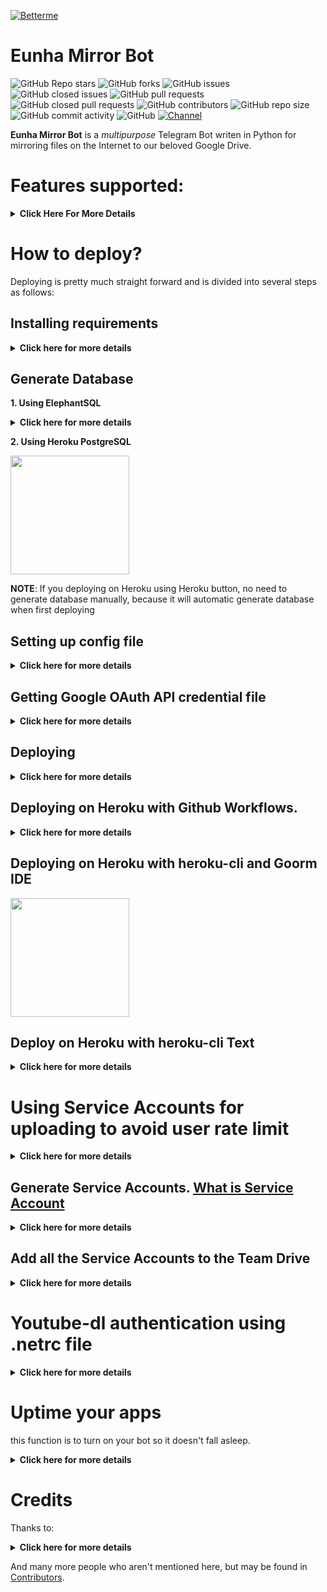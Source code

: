 [![Betterme](https://telegra.ph/file/044017033ca7028c9fc85.jpg)](https://youtu.be/s2TktuIA9-s)

# Eunha Mirror Bot
![GitHub Repo stars](https://img.shields.io/github/stars/vincreator/Eunha-Mirror-bot?color=blue&style=flat)
![GitHub forks](https://img.shields.io/github/forks/vincreator/Eunha-Mirror-bot?color=green&style=flat)
![GitHub issues](https://img.shields.io/github/issues/vincreator/Eunha-Mirror-bot)
![GitHub closed issues](https://img.shields.io/github/issues-closed/vincreator/Eunha-Mirror-bot)
![GitHub pull requests](https://img.shields.io/github/issues-pr/vincreator/Eunha-Mirror-bot)
![GitHub closed pull requests](https://img.shields.io/github/issues-pr-closed/vincreator/Eunha-Mirror-bot)
![GitHub contributors](https://img.shields.io/github/contributors/vincreator/Eunha-Mirror-bot?style=flat)
![GitHub repo size](https://img.shields.io/github/repo-size/vincreator/Eunha-Mirror-bot?color=red)
![GitHub commit activity](https://img.shields.io/github/commit-activity/m/vincreator/Eunha-Mirror-bot)
![GitHub](https://img.shields.io/github/license/vincreator/Eunha-Mirror-bot)
[![Channel](https://img.shields.io/badge/Channel-blue)](https://t.me/Namexian)

**Eunha Mirror Bot** is a _multipurpose_ Telegram Bot writen in Python for mirroring files on the Internet to our beloved Google Drive.

# Features supported:
<details>
    <summary><b>Click Here For More Details</b></summary>

## Additional Features
<details>
    <summary><b>Click here for more details</b></summary>

- Updater (**NOTE**: You must upload your **token.pickle** to Index and fill your **token.pickle** url to **TOKEN_PICKLE_URL**, because your **token.pickle** will deleted after update)
- Limiting size Torrent/Direct, Tar/Unzip, Mega, cloning Google Drive support
- Get detailed info about replied media (Only for Telegram file)
- Stop duplicate cloning Google Drive & mirroring Mega support
- Tar/Unzip Google Drive link support
- Speedtest with picture results
- Sudo with Database support
- Multiple Trackers support
- Check Heroku dynos stats
- Heroku config support
- Updater (Only for Heroku)
- Extracting **tar.xz** support
- Create Tar Google Drive folder
- Custom image support
- Custom Progress bar
- Counting file/folder
- Shell and Executor
- View Link button
- Shell and Executor
- Torrent search Supported:
```
nyaa.si, sukebei, 1337x, piratebay,
tgx, yts, eztv, torlock, rarbg
```
- Direct links Supported:
```
letsupload.io, hxfile.co, anonfiles.com, bayfiles.com, antfiles,
fembed.com, fembed.net, femax20.com, layarkacaxxi.icu, fcdn.stream,
sbplay.org, naniplay.com, naniplay.nanime.in, naniplay.nanime.biz, sbembed.com,
streamtape.com, streamsb.net, feurl.com, pixeldrain.com, racaty.net,
1fichier.com, solidfiles.com, 1drv.ms (Only works for file not folder or business account),
uptobox.com (Uptobox account must be premium)
```
</details>

## From Original Repos
<details>
    <summary><b>Click here for more details</b></summary>

- Mirroring direct download links, Torrent, and Telegram files to Google Drive
- Mirroring Mega.nz links to Google Drive (If your Mega account not premium, it will limit 4-5gb/day)
- Copy files from someone's Drive to your Drive (Using Autorclone)
- Download/Upload progress, Speeds and ETAs
- Mirror all Youtube-dl supported links
- Docker support
- Uploading to Team Drive
- Index Link support
- Service Account support
- Delete files from Drive
- Shortener support
- Custom Filename (Only for URL, Telegram files and Youtube-dl. Not for Mega links and Magnet/Torrents)
- Extracting password protected files, using custom filename and download from password protected Index Links see these examples:
<p><a href="https://telegra.ph/Magneto-Python-Aria---Custom-Filename-Examples-01-20"> <img src="https://img.shields.io/badge/see%20on%20telegraph-grey?style=for-the-badge" width="190""/></a></p>

- Extract these filetypes and uploads to Google Drive
```
ZIP, RAR, TAR, 7z, ISO, WIM, CAB, GZIP, BZIP2, 
APM, ARJ, CHM, CPIO, CramFS, DEB, DMG, FAT, 
HFS, LZH, LZMA, LZMA2, MBR, MSI, MSLZ, NSIS, 
NTFS, RPM, SquashFS, UDF, VHD, XAR, Z.
```
</details>
</details>

# How to deploy?
Deploying is pretty much straight forward and is divided into several steps as follows:

## Installing requirements
<details>
    <summary><b>Click here for more details</b></summary>

- Clone this repo:
```
git clone https://github.com/vincreator/eunha/
cd mirrorbot
```

- Install requirements
For Debian based distros
```
sudo apt install python3
```
Install Docker by following the [official Docker docs](https://docs.docker.com/engine/install/debian/)

- For Arch and it's derivatives:
```
sudo pacman -S docker python
```
- Install dependencies for running setup scripts:
```
pip3 install -r requirements-cli.txt
```
</details>

## Generate Database

**1. Using ElephantSQL**
<details>
    <summary><b>Click here for more details</b></summary>

- Go to https://elephantsql.com/ and create account (skip this if you already have ElephantSQL account)
- Hit **Create New Instance**
- Follow the further instructions in the screen
- Hit **Select Region**
- Hit **Review**
- Hit **Create instance**
- Select your database name
- Copy your database url, and fill to **DATABASE_URL** in config

</details>

**2. Using Heroku PostgreSQL**
<p><a href="https://dev.to/prisma/how-to-setup-a-free-postgresql-database-on-heroku-1dc1"> <img src="https://img.shields.io/badge/see%20on%20dev.to-black?style=for-the-badge&logo=dev-dot-to" width="190""/></a></p>

**NOTE**: If you deploying on Heroku using Heroku button, no need to generate database manually, because it will automatic generate database when first deploying

## Setting up config file
<details>
    <summary><b>Click here for more details</b></summary>

```
cp config_sample.env config.env
```
- Remove the first line saying:
```
_____REMOVE_THIS_LINE_____=True
```
Fill up rest of the fields. Meaning of each fields are discussed below:
### Required Field
- **BOT_TOKEN**: The Telegram bot token that you get from [@BotFather](https://t.me/BotFather)
- **TELEGRAM_API**: This is to authenticate to your Telegram account for downloading Telegram files. You can get this from https://my.telegram.org DO NOT put this in quotes.
- **TELEGRAM_HASH**: This is to authenticate to your Telegram account for downloading Telegram files. You can get this from https://my.telegram.org
- **OWNER_ID**: The Telegram user ID (not username) of the Owner of the bot
- **GDRIVE_FOLDER_ID**: This is the folder ID of the Google Drive Folder to which you want to upload all the mirrors.
- **DOWNLOAD_DIR**: The path to the local folder where the downloads should be downloaded to
- **DOWNLOAD_STATUS_UPDATE_INTERVAL**: A short interval of time in seconds after which the Mirror progress message is updated. (I recommend to keep it `5` seconds at least)  
- **AUTO_DELETE_MESSAGE_DURATION**: Interval of time (in seconds), after which the bot deletes it's message (and command message) which is expected to be viewed instantly. (**Note**: Set to `-1` to never automatically delete messages)
- **UPSTREAM_REPO**: Link for Bot Upstream Repo, if you want default update, fill `https://github.com/vincreator/Eunha-Mirror-bot`.
- **UPSTREAM_BRANCH**: Branch name for Bot Upstream Repo, fill `master`.
### Optional Field
- **ACCOUNTS_ZIP_URL**: Only if you want to load your Service Account externally from an Index Link. Archive your Service Account json files to a zip file directly (don't archive the accounts folder. Select all the jsons inside and zip them only instead. Name the zip file with whatever you want, it doesn't matter). Fill this with the direct link of that file.
- **TOKEN_PICKLE_URL**: Only if you want to load your **token.pickle** externally from an Index Link. Fill this with the direct link of that file.
- **DATABASE_URL**: Your Database URL. See [Generate Database](https://github.com/vincreator/Eunha-Mirror-bot/tree/master#generate-database) to generate database (**NOTE**: If you use database you can save your sudo id permanent using `/addsudo` command).
- **AUTHORIZED_CHATS**: Fill user_id and chat_id (not username) of you want to authorize, Seprate them with space, Examples: `-0123456789 -1122334455 6915401739`.
- **SUDO_USERS**: Fill user_id (not username) of you want to sudoers, Seprate them with space, Examples: `0123456789 1122334455 6915401739` (**NOTE**: If you want save sudo id permanent without database, you must fill your sudo id there).
- **IS_TEAM_DRIVE**: Set to `True` if `GDRIVE_FOLDER_ID` is from a Team Drive else `False` or Leave it empty.
- **USE_SERVICE_ACCOUNTS**: (Leave empty if unsure) Whether to use Service Accounts or not. For this to work see [Using Service Accounts](https://github.com/vincreator/Eunha-Mirror-bot#generate-service-accounts-what-is-service-account) section below.
- **INDEX_URL**: Refer to https://gitlab.com/ParveenBhadooOfficial/Google-Drive-Index The URL should not have any trailing '/'
- **MEGA_API_KEY**: Mega.nz api key to mirror mega.nz links. Get it from [Mega SDK Page](https://mega.nz/sdk)
- **MEGA_EMAIL_ID**: Your email id you used to sign up on mega.nz for using premium accounts (Leave th)
- **MEGA_PASSWORD**: Your password for your mega.nz account
- **BLOCK_MEGA_FOLDER**: If you want to remove mega.nz folder support, set it to `True`.
- **BLOCK_MEGA_LINKS**: If you want to remove mega.nz mirror support, set it to `True`.
- **STOP_DUPLICATE**: (Leave empty if unsure) if this field is set to `True`, bot will check file in Drive, if it is present in Drive, downloading or cloning will be stopped. (**Note**: File will be checked using filename, not using filehash, so this feature is not perfect yet)
- **CLONE_LIMIT**: To limit cloning Google Drive (leave space between number and unit, Available units is (gb or GB, tb or TB), Examples: `100 gb, 100 GB, 10 tb, 10 TB`
- **MEGA_LIMIT**: To limit downloading Mega (leave space between number and unit, Available units is (gb or GB, tb or TB), Examples: `100 gb, 100 GB, 10 tb, 10 TB`
- **TORRENT_DIRECT_LIMIT**: To limit the Torrent/Direct mirror size, Leave space between number and unit. Available units is (gb or GB, tb or TB), Examples: `100 gb, 100 GB, 10 tb, 10 TB`
- **TAR_UNZIP_LIMIT**: To limit mirroring as Tar or unzipmirror. Available units is (gb or GB, tb or TB), Examples: `100 gb, 100 GB, 10 tb, 10 TB`
- **VIEW_LINK**: View Link button to open file Index Link in browser instead of direct download link, you can figure out if it's compatible with your Index code or not, open any video from you Index and check if the END of link from browser link bar is `?a=view`, if yes make it `True` it will work (Compatible with [Bhadoo Index](https://gitlab.com/ParveenBhadooOfficial/Google-Drive-Index) Code)
- **UPTOBOX_TOKEN**: Uptobox token to mirror uptobox links. Get it from [Uptobox Premium Account](https://uptobox.com/my_account).
- **HEROKU_EMAIL**: Heroku Account email Id in which the above app will be deployed (**NOTE**: Only needed if you deploying on Heroku with Github Workflow).
- **HEROKU_API_KEY**: (Only if you deploying on Heroku) Your Heroku API key, get it from https://dashboard.heroku.com/account.
- **HEROKU_APP_NAME**: (Only if you deploying on Heroku) Your Heroku app name.
- **IGNORE_PENDING_REQUESTS**: If you want the bot to ignore pending requests after it restarts, set this to `True`.
- **STATUS_LIMIT**: Status limit with buttons (**NOTE**: Recommend limit status to `4` tasks max).
- **IS_VPS**: Set it to `True` if you use VPS
- **SERVER_PORT**: Your VPS port
- **BASE_URL_OF_BOT**: Valid BASE URL of where the bot is deploy. Ip/domain of your bot like `http://myip` or if you have chosen other port then `80` then `http://myip:port`. No slash at the end, for Heroku fill `https://yourappname.herokuapp.com`.
- **SHORTENER_API**: Fill your Shortener api key if you are using Shortener.
- **SHORTENER**: if you want to use Shortener in Gdrive and index link, fill Shortener url here. Examples:
```
exe.io, gplinks.in, shrinkme.io, urlshortx.com, shortzon.com
```

Above are the supported url Shorteners. Except these only some url Shorteners are supported.

**Note**: You can limit maximum concurrent downloads by changing the value of **MAX_CONCURRENT_DOWNLOADS** in aria.sh. By default, it's set to `7`.
### Add more buttons (Optional Field)
Three buttons are already added of Drive Link, Index Link, and View Link, you can add extra buttons, these are optional, if you don't know what are below entries, simply leave them, don't fill anything in them.
- **BUTTON_FOUR_NAME**:
- **BUTTON_FOUR_URL**:
- **BUTTON_FIVE_NAME**:
- **BUTTON_FIVE_URL**:
- **BUTTON_SIX_NAME**:
- **BUTTON_SIX_URL**:

</details>

## Getting Google OAuth API credential file
<details>
    <summary><b>Click here for more details</b></summary>

- Visit the [Google Cloud Console](https://console.developers.google.com/apis/credentials)
- Go to the OAuth Consent tab, fill it, and save.
- Go to the Credentials tab and click Create Credentials -> OAuth Client ID
- Choose Desktop and Create.
- Use the download button to download your credentials.
- Move that file to the root of Eunhabot, and rename it to **credentials.json**
- Visit [Google API page](https://console.developers.google.com/apis/library)
- Search for Drive and enable it if it is disabled
- Finally, run the script to generate **token.pickle** file for Google Drive:
```
pip install google-api-python-client google-auth-httplib2 google-auth-oauthlib
python3 generate_drive_token.py
```
</details>

## Deploying
<details>
    <summary><b>Click here for more details</b></summary>

- Start Docker daemon (skip if already running):
```
sudo dockerd
```
- Build Docker image:
```
docker build . --rm --force-rm --compress --no-cache=true --pull --file Dockerfile -t mirrorbot
```
- Run the image:
```
sudo docker run mirrorbot
```
</details>

## Deploying on Heroku with Github Workflows.
<details>
    <summary><b>Click here for more details</b></summary>

## Pre-requisites

- [Heroku](https://heroku.com) accounts
- Recommended to use 1 App in 1 Heroku accounts
- Don't use bin/fake credits card, because your Heroku account will banned

## Deployment

1. Give stars and Fork this repo then upload **token.pickle** to your forks, or you can upload your **token.pickle** to your Index and put your **token.pickle** link to **TOKEN_PICKLE_URL** (**NOTE**: If you didn't upload **token.pickle** uploading will not work). How to generate **token.pickle**? [Read here](https://github.com/vincreator/Eunha-Mirror-bot#getting-google-oauth-api-credential-file)

2. Go to Repository `Settings` -> `Secrets`

	![secrets](https://telegra.ph/file/bb8cb0eced5caad68a41b.jpg)

3. Add the below Required Variables one by one by clicking `New Repository Secret` everytime.

	```
	HEROKU_EMAIL
	HEROKU_API_KEY
	HEROKU_APP_NAME
	BASE_URL_OF_BOT
	BOT_TOKEN
	TELEGRAM_API
	TELEGRAM_HASH
	OWNER_ID
	GDRIVE_FOLDER_ID
	DOWNLOAD_DIR
	DOWNLOAD_STATUS_UPDATE_INTERVAL
	AUTO_DELETE_MESSAGE_DURATION
	UPSTREAM_REPO
	UPSTREAM_BRANCH
	```

	### Description of the above Required Variables
	* `HEROKU_EMAIL` Heroku Account email Id in which the above app will be deployed
	* `HEROKU_API_KEY` Go to your Heroku account and go to Account Settings. Scroll to the bottom until you see API Key. Copy this key and add it
	* `HEROKU_APP_NAME` Your Heroku app name, Name Must be unique
	* `BASE_URL_OF_BOT` Enter your Heroku app link to avoid the app from sleeping and to make it work with Torrent selection, Example: `https://yourappname.herokuapp.com` (**NOTE**: No slash at the end)
	* `BOT_TOKEN` The Telegram bot token that you get from https://t.me/BotFather.
	* `TELEGRAM_API` This is to authenticate to your Telegram account for downloading Telegram files. You can get this from https://my.telegram.org DO NOT put this in quotes
	* `TELEGRAM_HASH` This is to authenticate to your Telegram account for downloading Telegram files. You can get this from https://my.telegram.org
	* `OWNER_ID` The Telegram user ID (not username) of the Owner of the bot
	* `GDRIVE_FOLDER_ID` This is the folder ID of the Google Drive Folder to which you want to upload all the mirrors
	* `DOWNLOAD_DIR` The path to the local folder where the downloads should be downloaded to
	* `DOWNLOAD_STATUS_UPDATE_INTERVAL` A short interval of time in seconds after which the Mirror progress message is updated. (I recommend to keep it `5` seconds at least)
	* `AUTO_DELETE_MESSAGE_DURATION` Interval of time (in seconds), after which the bot deletes it's message (and command message) which is expected to be viewed instantly. (**Note**: Set to `-1` to never automatically delete messages)
	* `UPSTREAM_REPO` Link for Bot Upstream Repo, if you want default update, fill `https://github.com/vincreator/Eunha-Mirror-bot`
	* `UPSTREAM_BRANCH` Branch name for Bot Upstream Repo, fill `master`
	### For Optional Variables you can get from [Here](https://github.com/vincreator/Eunha-Mirror-bot#setting-up-config-file) 

4. After adding all the above Required Variables go to Github Actions tab in your repo

5. Select `Manually Deploy to heroku` workflow as shown below:

	![Example Manually Deploy to Heroku](https://telegra.ph/file/38ffda0165d9671f1d5dc.jpg)

6. Then click on Run workflow

	![Run workflow](https://telegra.ph/file/c5b4c2e02f585cb59fe5c.jpg)

7. _Done!_ your bot will be deployed now.

## NOTE
- Don't change/edit variables from Heroku if you want to change/edit do it from Github Secrets
- If you want to set optional variables, go to your Heroku app settings and add the variables

## Credits
- [arghyac35](https://github.com/arghyac35) for Tutorial

</details>

## Deploying on Heroku with heroku-cli and Goorm IDE
<p><a href="https://telegra.ph/How-to-Deploy-a-Mirror-Bot-to-Heroku-with-CLI-05-06"> <img src="https://img.shields.io/badge/see%20on%20telegraph-grey?style=for-the-badge" width="190""/></a></p>

## Deploy on Heroku with heroku-cli Text
<details>
    <summary><b>Click here for more details</b></summary>

- Install [Heroku cli](https://devcenter.heroku.com/articles/heroku-cli)
- Login into your heroku account with command:
```
heroku login
```
- Create a new heroku app:
```
heroku create appname
```
- Select This App in your Heroku-cli: 
```
heroku git:remote -a appname
```
- Change Dyno Stack to a Docker Container:
```
heroku stack:set container -a appname
```
- Clone this repo:
```
git clone https://github.com/vincreator/eunha
ls
cd eunha
```
- Init the repo clone
```
git init
```
- Add all stuff:
```
git add * -f
git add .gitignore
git add .gitmodules
git add .netrc
```
- Commit new changes:
```
git commit -m "Eunha Mirror"
```
- Push Code to Heroku:
```
git push heroku master
```
- Restart Worker by these commands,You can Do it manually too in heroku.
- For Turning off the Bot:
```
heroku ps:scale worker=0 -a appname
```
- For Turning on the Bot:
```
heroku ps:scale worker=1 -a appname		
```

</details>

# Using Service Accounts for uploading to avoid user rate limit
<details>
    <summary><b>Click here for more details</b></summary>

For Service Account to work, you must set **USE_SERVICE_ACCOUNTS=**"True" in config file or environment variables, 
Many thanks to [AutoRClone](https://github.com/xyou365/AutoRclone) for the scripts.
**NOTE**: Using Service Accounts is only recommended while uploading to a Team Drive.
</details>

## Generate Service Accounts. [What is Service Account](https://cloud.google.com/iam/docs/service-accounts)
<details>
    <summary><b>Click here for more details</b></summary>

Let us create only the Service Accounts that we need. 
**Warning**: abuse of this feature is not the aim of this project and we do **NOT** recommend that you make a lot of projects, just one project and 100 SAs allow you plenty of use, its also possible that over abuse might get your projects banned by Google. 

**NOTE:** 1 Service Account can copy around 750gb a day, 1 project can make 100 Service Accounts so that's 75tb a day, for most users this should easily suffice.
```
python3 gen_sa_accounts.py --quick-setup 1 --new-only
```
A folder named accounts will be created which will contain keys for the Service Accounts.

Or you can create Service Accounts to current project, no need to create new one

- List your projects ids
```
python3 gen_sa_accounts.py --list-projects
```
- Enable services automatically by this command
```
python3 gen_sa_accounts.py --enable-services $PROJECTID
```
- Create Sevice Accounts to current project
```
python3 gen_sa_accounts.py --create-sas $PROJECTID
```
- Download Sevice Accounts as accounts folder
```
python3 gen_sa_accounts.py --download-keys $PROJECTID
```
If you want to add Service Accounts to Google Group, follow these steps

- Mount accounts folder
```
cd accounts
```
- Grab emails form all accounts to emails.txt file that would be created in accounts folder
```
grep -oPh '"client_email": "\K[^"]+' *.json > emails.txt
```
- Unmount acounts folder
```
cd -
```
Then add emails from emails.txt to Google Group, after that add Google Group to your Shared Drive and promote it to manager.

**NOTE**: If you have created SAs in past from this script, you can also just re download the keys by running:
```
python3 gen_sa_accounts.py --download-keys project_id
```

</details>

## Add all the Service Accounts to the Team Drive
<details>
    <summary><b>Click here for more details</b></summary>

- Run:
```
python3 add_to_team_drive.py -d SharedTeamDriveSrcID
```
</details>

# Youtube-dl authentication using .netrc file
<details>
    <summary><b>Click here for more details</b></summary>
    
For using your premium accounts in Youtube-dl or for protected Index Links, edit the netrc file according to following format:
```
machine host login username password my_youtube_password
```
For Index Link with only password without username, even http auth will not work, so this is the solution.
```
machine example.workers.dev password index_password
```
Where host is the name of extractor (eg. Youtube, Twitch). Multiple accounts of different hosts can be added each separated by a new line.

</details>

# Uptime your apps
this function is to turn on your bot so it doesn't fall asleep.
<details>
    <summary><b>Click here for more details</b></summary>

choose one of these:

- [Cron Job](https://cron-job.org) Just put your app link
- [Uptime Robot](https://uptimerobot.com) Just put your app link
- [Kaffeine](https://kaffeine.herokuapp.com) Just put your app link
- [PingDom](https://pingdom.com) Just put your app link
- [AddOn Newrelic](https://elements.heroku.com/addons/newrelic)
- [AddOn Scheduler](https://elements.heroku.com/addons/scheduler)

</details>            
            
# Credits

Thanks to:
<details>
    <summary><b>Click here for more details</b></summary>
    
- [out386](https://github.com/out386) heavily inspired from Telegram Bot which is written in JS
- [Izzy12](https://github.com/lzzy12/) for original repo
- [Dank-del](https://github.com/Dank-del/) for base repo
- [magneto261290](https://github.com/magneto261290/) for some features
- [SVR666](https://github.com/SVR666/) for some features & fixes
- [anasty17](https://github.com/anasty17) for some features & help
- [breakdowns](https://github.com/breakdowns) for slam-aria-mirror-bot
- [zevtyardt](https://github.com/zevtyardt) for some direct links

</details>

And many more people who aren't mentioned here, but may be found in [Contributors](https://github.com/vincreator/eunha/graphs/contributors).
